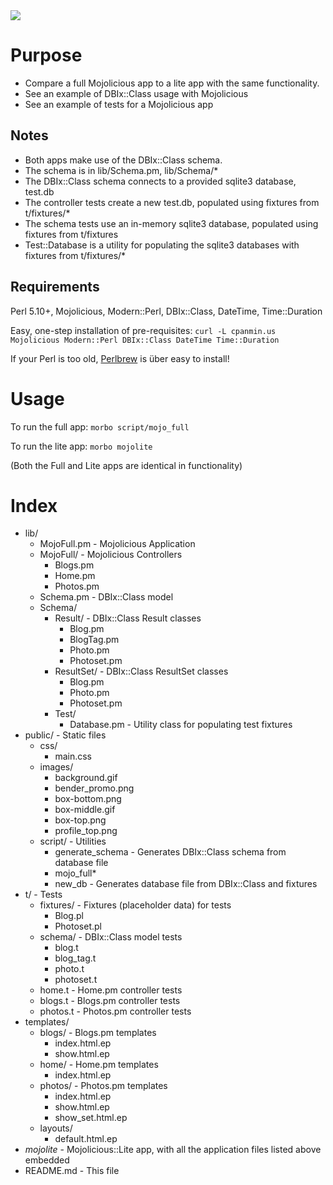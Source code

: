 <img src="http://empireenterprises.com/skitch//localhost_3000_photos-20120207-120707.png" />

# Purpose

- Compare a full Mojolicious app to a lite app with the same functionality.
- See an example of DBIx::Class usage with Mojolicious
- See an example of tests for a Mojolicious app

## Notes

- Both apps make use of the DBIx::Class schema.
- The schema is in lib/Schema.pm, lib/Schema/*
- The DBIx::Class schema connects to a provided sqlite3 database, test.db
- The controller tests create a new test.db, populated using fixtures from t/fixtures/*
- The schema tests use an in-memory sqlite3 database, populated using fixtures
  from t/fixtures
- Test::Database is a utility for populating the sqlite3 databases with
  fixtures from t/fixtures/*


## Requirements

Perl 5.10+, Mojolicious, Modern::Perl, DBIx::Class, DateTime, Time::Duration

Easy, one-step installation of pre-requisites:
`curl -L cpanmin.us Mojolicious Modern::Perl DBIx::Class DateTime Time::Duration`

If your Perl is too old, <a href="http://perlbrew.pl/">Perlbrew</a> is über easy to install!

# Usage

To run the full app:
`morbo script/mojo_full`

To run the lite app:
`morbo mojolite`

(Both the Full and Lite apps are identical in functionality)

# Index

* lib/
  * MojoFull.pm       - Mojolicious Application
  * MojoFull/         - Mojolicious Controllers
      * Blogs.pm
      * Home.pm
      * Photos.pm
  * Schema.pm         - DBIx::Class model 
  * Schema/
      * Result/         - DBIx::Class Result classes
          * Blog.pm
          * BlogTag.pm
          * Photo.pm
          * Photoset.pm
      * ResultSet/      - DBIx::Class ResultSet classes
          * Blog.pm
          * Photo.pm
          * Photoset.pm
    * Test/
        * Database.pm     - Utility class for populating test fixtures
* public/             - Static files
    * css/
        * main.css
    * images/
        * background.gif
        * bender_promo.png
        * box-bottom.png
        * box-middle.gif
        * box-top.png
        * profile_top.png
    * script/             - Utilities
        * generate_schema   - Generates DBIx::Class schema from database file
        * mojo_full*
        * new_db            - Generates database file from DBIx::Class and fixtures
* t/                  - Tests
    * fixtures/         - Fixtures (placeholder data) for tests
        * Blog.pl
        * Photoset.pl
    * schema/           - DBIx::Class model tests
        * blog.t
        * blog_tag.t
        * photo.t
        * photoset.t
    * home.t            - Home.pm controller tests
    * blogs.t           - Blogs.pm controller tests
    * photos.t          - Photos.pm controller tests
* templates/
    * blogs/ - Blogs.pm templates
        * index.html.ep
        * show.html.ep
    * home/ - Home.pm templates
        * index.html.ep
    * photos/ - Photos.pm templates
        * index.html.ep
        * show.html.ep
        * show_set.html.ep
    * layouts/
        * default.html.ep
* *mojolite*          - Mojolicious::Lite app, with all the application files listed above embedded
* README.md           - This file
